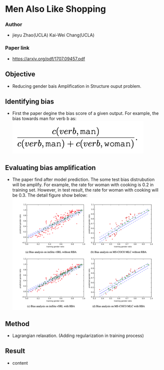 # Men Also Like Shopping

### Author
* jieyu Zhao(UCLA) Kai-Wei Chang(UCLA)

### Paper link
* https://arxiv.org/pdf/1707.09457.pdf

## Objective
* Reducing gender bais Amplification in Structure ouput problem. 
## Identifying bias ##
* First the paper degine the bias score of a given output. For example, the bias towards man for verb b as:
![](https://github.com/trx14/paper-reading/blob/master/img/Screen%20Shot%202019-09-05%20at%2011.59.43.png)
## Evaluating bias amplification ##
* The paper find after model prediction. The some test bias distrubution will be amplify. For example, the rate for woman with cooking is 0.2 in training set. However, in test result, the rate for woman with cooking will be 0.3. The detail figure show below:
![](https://github.com/trx14/paper-reading/blob/master/img/Screen%20Shot%202019-09-05%20at%2011.59.59.png)

## Method
* Lagrangian relaxation. (Adding regularization in training process)

## Result
* content
